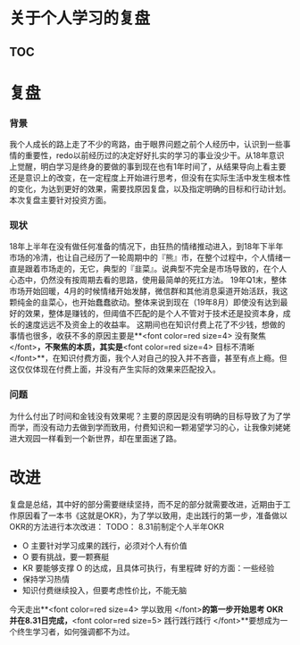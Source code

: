 # 关于个人学习的复盘
[TOC]()
---

# 复盘
### 背景
我个人成长的路上走了不少的弯路，由于眼界问题之前个人经历中，认识到一些事情的重要性，redo以前经历过的决定好好扎实的学习的事业没少干。从18年意识上觉醒，明白学习是终身的要做的事到现在也有1年时间了，从结果导向上看主要还是意识上的改变，在一定程度上开始进行思考，但没有在实际生活中发生根本性的变化，为达到更好的效果，需要找原因复盘，以及指定明确的目标和行动计划。
本次复盘主要针对投资方面。
### 现状
18年上半年在没有做任何准备的情况下，由狂热的情绪推动进入，到18年下半年市场的冷清，也让自己经历了一轮周期中的『熊』市，在整个过程中，个人情绪一直是跟着市场走的，无它，典型的『韭菜』。说典型不完全是市场导致的，在个人心态中，仍然没有按周期去看的思路，使用最简单的死扛方法。
19年Q1末，整体市场开始回暖，4月的时候情绪开始发酵，微信群和其他消息渠道开始活跃，我这颗纯金的韭菜心，也开始蠢蠢欲动。整体来说到现在（19年8月）即使没有达到最好的效果，整体是赚钱的，但阈值不匹配的是个人不管对于技术还是投资本身，成长的速度远远不及资金上的收益率。
这期间也在知识付费上花了不少钱，想做的事情也很多，收获不多的原因主要是**\<font color=red size=4\> 没有聚焦 \</font\>**，不聚焦的本质，其实是**\<font color=red size=4\> 目标不清晰 \</font\>**，在知识付费方面，我个人对自己的投入并不吝啬，甚至有点上瘾。但这仅仅体现在付费上面，并没有产生实际的效果来匹配投入。
### 问题
为什么付出了时间和金钱没有效果呢？主要的原因是没有明确的目标导致了为了学而学，而没有动力去做到学而致用，付费知识和一颗渴望学习的心，让我像刘姥姥进大观园一样看到一个新世界，却在里面迷了路。
# 改进
复盘是总结，其中好的部分需要继续坚持，而不足的部分就需要改进，近期由于工作原因看了一本书《这就是OKR》，为了学以致用，走出践行的第一步，准备做以 OKR的方法进行本次改进：
TODO： 8.31前制定个人半年OKR
- O 主要针对学习成果的践行，必须对个人有价值
- O 要有挑战，要一颗赛艇
- KR 要能够支撑 O 的达成，且具体可执行，有里程碑
好的方面：一些经验
- 保持学习热情
- 知识付费继续投入，但要考虑性价比，不能无脑

今天走出**\<font color=red size=4\> 学以致用 \</font\>**的第一步开始思考 OKR 并在8.31日完成，**\<font color=red size=5\> 践行践行践行 \</font\>**要想成为一个终生学习者，如何强调都不为过。

